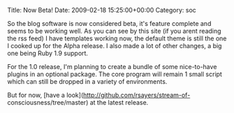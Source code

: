 Title: Now Beta!
Date: 2009-02-18 15:25:00+00:00
Category: soc

So the blog software is now considered beta, it's feature complete and seems
to be working well. As you can see by this site (if you arent reading the rss
feed) I have templates working now, the default theme is still the one I
cooked up for the Alpha release. I also made a lot of other changes, a big one
being Ruby 1.9 support.

  
  
  
For the 1.0 release, I'm planning to create a bundle of some nice-to-have
plugins in an optional package. The core program will remain 1 small script
which can still be dropped in a variety of environments.

  
  
  
But for now, [have a look](http://github.com/rsayers/stream-of-
consciousness/tree/master) at the latest release.

